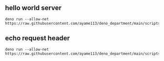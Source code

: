 ## hello world server

```
deno run --allow-net https://raw.githubusercontent.com/ayame113/deno_department/main/scripts/hello_world_server.js
```

## echo request header

```
deno run --allow-net https://raw.githubusercontent.com/ayame113/deno_department/main/scripts/echo_header_server.js
```

